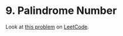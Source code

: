 # 9. Palindrome Number

Look at [this problem](https://leetcode.com/problems/palindrome-number/) on [LeetCode](https://leetcode.com/).
